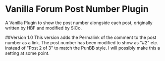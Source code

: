 # Vanilla Forum Post Number Plugin
A Vanilla Plugin to show the post number alongside each post, originally written by HBF and modified by SiCo.

##Version 1.0
This version adds the Permalink of the comment to the post number as a link. The post number has been modified to show as "#2" etc. instead of "Post 2 of 3" to match the PunBB style. I will possibly make this a setting at some point.
